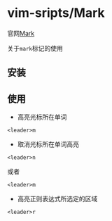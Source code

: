 # vim-sripts/Mark

官网[Mark](https://www.vim.org/scripts/script.php?script_id=2666)

关于`mark`标记的使用

## 安装


## 使用

* 高亮光标所在单词

```
<leader>m
```

* 取消光标所在单词高亮

```
<leader>n
```
或者
```
<leader>m
```

* 高亮正则表达式所选定的区域

```
<leader>r
```

